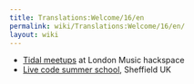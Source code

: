 ```yaml
---
title: Translations:Welcome/16/en
permalink: wiki/Translations:Welcome/16/en/
layout: wiki
---
```


-   [Tidal
    meetups](https://www.facebook.com/pg/musichackspace/events/?ref=page_internal)
    at London Music hackspace
-   [Live code summer school](https://livecode-summerschool.github.io/),
    Sheffield UK
